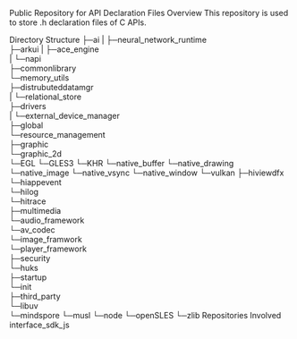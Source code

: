 Public Repository for API Declaration Files
Overview
This repository is used to store .h declaration files of C APIs.

Directory Structure
├─ai
|  ├─neural_network_runtime        
├─arkui
|   ├─ace_engine                   
|   └─napi                         
├─commonlibrary                    
   └─memory_utils                  
├─distrubuteddatamgr               
|  └─relational_store              
├─drivers             
|   └─external_device_manager      
├─global            
   └─resource_management          
├─graphic             
   └─graphic_2d                    
     └─EGL
     └─GLES3
     └─KHR
     └─native_buffer
     └─native_drawing
     └─native_image
     └─native_vsync
     └─native_window
     └─vulkan
├─hiviewdfx                                
   └─hiappevent                    
   └─hilog                        
   └─hitrace                       
├─multimedia             
   └─audio_framework               
   └─av_codec                      
   └─image_framwork               
   └─player_framework              
├─security            
   └─huks                          
├─startup           
   └─init                         
├─third_party           
   └─libuv           
   └─mindspore
   └─musl
   └─node
   └─openSLES
   └─zlib
Repositories Involved
interface_sdk_js